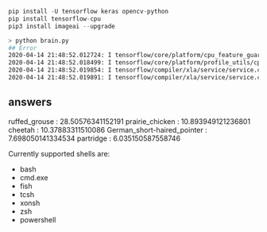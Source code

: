 
```python
pip install -U tensorflow keras opencv-python
pip install tensorflow-cpu
pip3 install imageai --upgrade
```

```bash 
> python brain.py
## Error
2020-04-14 21:48:52.012724: I tensorflow/core/platform/cpu_feature_guard.cc:142] Your CPU supports instructions that this TensorFlow binary was not compiled to use: AVX2 FMA
2020-04-14 21:48:52.018499: I tensorflow/core/platform/profile_utils/cpu_utils.cc:94] CPU Frequency: 1991995000 Hz
2020-04-14 21:48:52.019854: I tensorflow/compiler/xla/service/service.cc:168] XLA service 0x55beecb755b0 initialized for platform Host (this does not guarantee that XLA will be used). Devices:
2020-04-14 21:48:52.019891: I tensorflow/compiler/xla/service/service.cc:176]   StreamExecutor device (0): Host, Default Version
```

## answers

ruffed_grouse  :  28.50576341152191
prairie_chicken  :  10.893949121236801
cheetah  :  10.37883311510086
German_short-haired_pointer  :  7.698050141334534
partridge  :  6.035150587558746


Currently supported shells are:
  - bash
  - cmd.exe
  - fish
  - tcsh
  - xonsh
  - zsh
  - powershell
